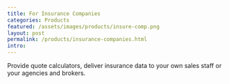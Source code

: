 ```yaml
---
title: For Insurance Companies
categories: Products
featured: /assets/images/products/insure-comp.png
layout: post
permalink: /products/insurance-companies.html
intro: 
---
```

<p>Provide quote calculators, deliver insurance data to your own sales staff or your agencies and brokers.</p>